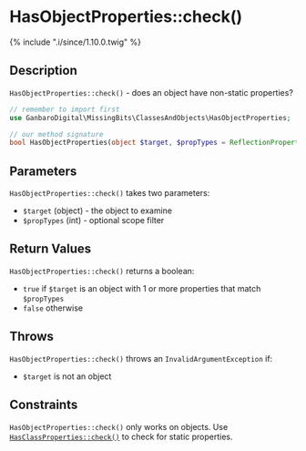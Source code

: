 # HasObjectProperties::check()

{% include ".i/since/1.10.0.twig" %}

## Description

`HasObjectProperties::check()` - does an object have non-static properties?

```php
// remember to import first
use GanbaroDigital\MissingBits\ClassesAndObjects\HasObjectProperties;

// our method signature
bool HasObjectProperties(object $target, $propTypes = ReflectionProperty::IS_PUBLIC);
```

## Parameters

`HasObjectProperties::check()` takes two parameters:

* `$target` (object) - the object to examine
* `$propTypes` (int) - optional scope filter

## Return Values

`HasObjectProperties::check()` returns a boolean:

* `true` if `$target` is an object with 1 or more properties that match `$propTypes`
* `false` otherwise

## Throws

`HasObjectProperties::check()` throws an `InvalidArgumentException` if:

* `$target` is not an object

## Constraints

`HasObjectProperties::check()` only works on objects. Use [`HasClassProperties::check()`](HasClassProperties.check.html) to check for static properties.
